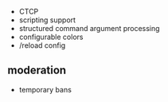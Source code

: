 * CTCP
* scripting support
* structured command argument processing
* configurable colors
* /reload config

moderation
----------

* temporary bans
